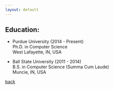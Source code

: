 ```yaml
---
layout: default
---
```


## Education:

* Purdue University (2014 - Present) 
  <br /> Ph.D. in Computer Science
  <br /> West Lafayette, IN, USA

* Ball State University (2011 - 2014) 
  <br /> B.S. in Computer Science (Summa Cum Laude) 
  <br /> Muncie, IN, USA

[back](./)

